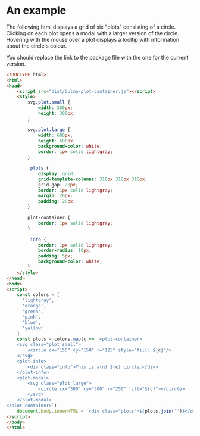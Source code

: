 # An example

The following html displays a grid of six "plots" consisting of a circle. Clicking on each plot opens a modal with a larger version of the circle. Hovering with the mouse over a plot displays a tooltip with information about the circle's colour.

You should replace the link to the package file with the one for the current version.

```html
<!DOCTYPE html>
<html>
<head>
    <script src="dist/bulma-plot-container.js"></script>
    <style>
        svg.plot.small {
            width: 300px;
            height: 300px;
        }

        svg.plot.large {
            width: 600px;
            height: 600px;
            background-color: white;
            border: 1px solid lightgray;
        }

        .plots {
            display: grid;
            grid-template-columns: 310px 310px 310px;
            grid-gap: 20px;
            border: 1px solid lightgray;
            margin: 20px;
            padding: 20px;
        }

        plot-container {
            border: 1px solid lightgray;
        }

        .info {
            border: 1px solid lightgray;
            border-radius: 10px;
            padding: 5px;
            background-color: white;
        }
    </style>
</head>
<body>
<script>
    const colors = [
      'lightgray',
      'orange',
      'green',
      'pink',
      'blue',
      'yellow'
    ]
    const plots = colors.map(c => `<plot-container>
    <svg class="plot small">
        <circle cx="150" cy="150" r="125" style="fill: ${c}"/>
    </svg>
    <plot-info>
        <div class="info">This is a(n) ${c} circle.</div>
    </plot-info>
    <plot-modal>
        <svg class="plot large">
            <circle cx="300" cy="300" r="250" fill="${c}"></circle>
        </svg>
    </plot-modal>
</plot-container>`)
    document.body.innerHTML = `<div class="plots">${plots.join('')}</div>`
</script>
</body>
</html>
``` 
